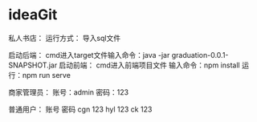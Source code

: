 # ideaGit
 私人书店：
 运行方式：
导入sql文件

启动后端：
cmd进入target文件输入命令：java -jar graduation-0.0.1-SNAPSHOT.jar
启动前端：
cmd进入前端项目文件
输入命令：npm install
运行：npm run serve

商家管理员：
账号：admin
密码：123

普通用户：
账号   密码
cgn    123
hyl    123
ck     123
